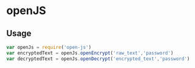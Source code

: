 # openJS

## Usage

```js
var openJs = require('open-js')
var encryptedText = openJs.openEncrypt('raw_text','password')
var decryptedText = openJs.openDecrypt('encrypted_text','password')
```

